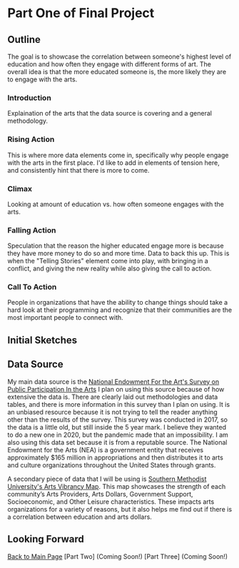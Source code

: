 # Part One of Final Project

## Outline
The goal is to showcase the correlation between someone's highest level of education and how often they engage with different forms of art. The overall idea is that the more educated someone is, the more likely they are to engage with the arts. 

### Introduction
Explaination of the arts that the data source is covering and a general methodology.

### Rising Action
This is where more data elements come in, specifically why people engage with the arts in the first place. I'd like to add in elements of tension here, and consistently hint that there is more to come. 

### Climax 
Looking at amount of education vs. how often someone engages with the arts.

### Falling Action
Speculation that the reason the higher educated engage more is because they have more money to do so and more time. Data to back this up. This is when the "Telling Stories" element come into play, with bringing in a conflict, and giving the new reality while also giving the call to action.

### Call To Action
People in organizations that have the ability to change things should take a hard look at their programming and recognize that their communities are the most important people to connect with. 

## Initial Sketches



## Data Source
My main data source is the [National Endowment For the Art's Survey on Public Participation In the Arts](/https://www.arts.gov/impact/research/arts-data-profile-series/adp-23)
I plan on using this source because of how extensive the data is. There are clearly laid out methodologies and data tables, and there is more information in this survey than I plan on using. It is an unbiased resource because it is not trying to tell the reader anything other than the results of the survey. This survey was conducted in 2017, so the data is a little old, but still inside the 5 year mark. I believe they wanted to do a new one in 2020, but the pandemic made that an impossibility. 
I am also using this data set because it is from a reputable source. The National Endowment for the Arts (NEA) is a government entity that receives approximately $165 million in appropriations and then distributes it to arts and culture organizations throughout the United States through grants. 

A secondary piece of data that I will be using is [Southern Methodist University's Arts Vibrancy Map](/https://sites.smu.edu/Meadows/ArtsVibrancyMap/). This map showcases the strength of each community’s Arts Providers, Arts Dollars, Government Support, Socioeconomic, and Other Leisure characteristics. These impacts arts organizations for a variety of reasons, but it also helps me find out if there is a correlation between education and arts dollars.

## Looking Forward


[Back to Main Page](/README.md)
[Part Two] (Coming Soon!)
[Part Three] (Coming Soon!)
